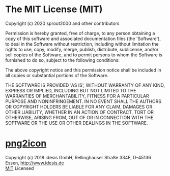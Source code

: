 # The MIT License (MIT)

Copyright (c) 2020 sprout2000 and other contributors

Permission is hereby granted, free of charge, to any person obtaining a copy of this software and associated documentation files (the 'Software'), to deal in the Software without restriction, including without limitation the rights to use, copy, modify, merge, publish, distribute, sublicense, and/or sell copies of the Software, and to permit persons to whom the Software is furnished to do so, subject to the following conditions:

The above copyright notice and this permission notice shall be included in all copies or substantial portions of the Software.

THE SOFTWARE IS PROVIDED 'AS IS', WITHOUT WARRANTY OF ANY KIND, EXPRESS OR IMPLIED, INCLUDING BUT NOT LIMITED TO THE WARRANTIES OF MERCHANTABILITY, FITNESS FOR A PARTICULAR PURPOSE AND NONINFRINGEMENT. IN NO EVENT SHALL THE AUTHORS OR COPYRIGHT HOLDERS BE LIABLE FOR ANY CLAIM, DAMAGES OR OTHER LIABILITY, WHETHER IN AN ACTION OF CONTRACT, TORT OR OTHERWISE, ARISING FROM, OUT OF OR IN CONNECTION WITH THE SOFTWARE OR THE USE OR OTHER DEALINGS IN THE SOFTWARE.

# [png2icon](https://github.com/idesis-gmbh/png2icons)

Copyright (c) 2018 idesis GmbH, Rellinghauser Straße 334F, D-45136 Essen, http://www.idesis.de  
[MIT](https://github.com/idesis-gmbh/png2icons/blob/master/LICENSE) Licensed
